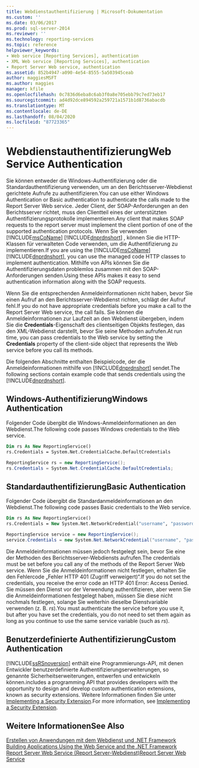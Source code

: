 ```yaml
---
title: Webdienstauthentifizierung | Microsoft-Dokumentation
ms.custom: ''
ms.date: 03/06/2017
ms.prod: sql-server-2014
ms.reviewer: ''
ms.technology: reporting-services
ms.topic: reference
helpviewer_keywords:
- Web service [Reporting Services], authentication
- XML Web service [Reporting Services], authentication
- Report Server Web service, authentication
ms.assetid: 852b4947-a090-4e54-8555-5a503945ceab
author: maggiesMSFT
ms.author: maggies
manager: kfile
ms.openlocfilehash: 0c7836d6eba8c6ab3f0a8e705ebb79c7ed73eb17
ms.sourcegitcommit: ad4d92dce894592a259721a1571b1d8736abacdb
ms.translationtype: MT
ms.contentlocale: de-DE
ms.lasthandoff: 08/04/2020
ms.locfileid: "87723365"
---
```

# <a name="web-service-authentication"></a><span data-ttu-id="81b84-102">Webdienstauthentifizierung</span><span class="sxs-lookup"><span data-stu-id="81b84-102">Web Service Authentication</span></span>
  <span data-ttu-id="81b84-103">Sie können entweder die Windows-Authentifizierung oder die Standardauthentifizierung verwenden, um an den Berichtsserver-Webdienst gerichtete Aufrufe zu authentifizieren.</span><span class="sxs-lookup"><span data-stu-id="81b84-103">You can use either Windows Authentication or Basic authentication to authenticate the calls made to the Report Server Web service.</span></span> <span data-ttu-id="81b84-104">Jeder Client, der SOAP-Anforderungen an den Berichtsserver richtet, muss den Clientteil eines der unterstützten Authentifizierungsprotokolle implementieren.</span><span class="sxs-lookup"><span data-stu-id="81b84-104">Any client that makes SOAP requests to the report server must implement the client portion of one of the supported authentication protocols.</span></span> <span data-ttu-id="81b84-105">Wenn Sie verwenden [!INCLUDE[msCoName](../../../includes/msconame-md.md)] [!INCLUDE[dnprdnshort](../../../includes/dnprdnshort-md.md)] , können Sie die HTTP-Klassen für verwalteten Code verwenden, um die Authentifizierung zu implementieren.</span><span class="sxs-lookup"><span data-stu-id="81b84-105">If you are using the [!INCLUDE[msCoName](../../../includes/msconame-md.md)] [!INCLUDE[dnprdnshort](../../../includes/dnprdnshort-md.md)], you can use the managed code HTTP classes to implement authentication.</span></span> <span data-ttu-id="81b84-106">Mithilfe von APIs können Sie die Authentifizierungsdaten problemlos zusammen mit den SOAP-Anforderungen senden.</span><span class="sxs-lookup"><span data-stu-id="81b84-106">Using these APIs makes it easy to send authentication information along with the SOAP requests.</span></span>  
  
 <span data-ttu-id="81b84-107">Wenn Sie die entsprechenden Anmeldeinformationen nicht haben, bevor Sie einen Aufruf an den Berichtsserver-Webdienst richten, schlägt der Aufruf fehl.</span><span class="sxs-lookup"><span data-stu-id="81b84-107">If you do not have appropriate credentials before you make a call to the Report Server Web service, the call fails.</span></span> <span data-ttu-id="81b84-108">Sie können die Anmeldeinformationen zur Laufzeit an den Webdienst übergeben, indem Sie die **Credentials**-Eigenschaft des clientseitigen Objekts festlegen, das den XML-Webdienst darstellt, bevor Sie seine Methoden aufrufen.</span><span class="sxs-lookup"><span data-stu-id="81b84-108">At run time, you can pass credentials to the Web service by setting the **Credentials** property of the client-side object that represents the Web service before you call its methods.</span></span>  
  
 <span data-ttu-id="81b84-109">Die folgenden Abschnitte enthalten Beispielcode, der die Anmeldeinformationen mithilfe von [!INCLUDE[dnprdnshort](../../../includes/dnprdnshort-md.md)] sendet.</span><span class="sxs-lookup"><span data-stu-id="81b84-109">The following sections contain example code that sends credentials using the [!INCLUDE[dnprdnshort](../../../includes/dnprdnshort-md.md)].</span></span>  
  
## <a name="windows-authentication"></a><span data-ttu-id="81b84-110">Windows-Authentifizierung</span><span class="sxs-lookup"><span data-stu-id="81b84-110">Windows Authentication</span></span>  
 <span data-ttu-id="81b84-111">Folgender Code übergibt die Windows-Anmeldeinformationen an den Webdienst.</span><span class="sxs-lookup"><span data-stu-id="81b84-111">The following code passes Windows credentials to the Web service.</span></span>  
  
```vb  
Dim rs As New ReportingService()  
rs.Credentials = System.Net.CredentialCache.DefaultCredentials  
```  
  
```csharp  
ReportingService rs = new ReportingService();  
rs.Credentials = System.Net.CredentialCache.DefaultCredentials;  
```  
  
## <a name="basic-authentication"></a><span data-ttu-id="81b84-112">Standardauthentifizierung</span><span class="sxs-lookup"><span data-stu-id="81b84-112">Basic Authentication</span></span>  
 <span data-ttu-id="81b84-113">Folgender Code übergibt die Standardanmeldeinformationen an den Webdienst.</span><span class="sxs-lookup"><span data-stu-id="81b84-113">The following code passes Basic credentials to the Web service.</span></span>  
  
```vb  
Dim rs As New ReportingService()  
rs.Credentials = New System.Net.NetworkCredential("username", "password", "domain")  
```  
  
```csharp  
ReportingService service = new ReportingService();  
service.Credentials = new System.Net.NetworkCredential("username", "password", "domain");  
```  
  
 <span data-ttu-id="81b84-114">Die Anmeldeinformationen müssen jedoch festgelegt sein, bevor Sie eine der Methoden des Berichtsserver-Webdiensts aufrufen.</span><span class="sxs-lookup"><span data-stu-id="81b84-114">The credentials must be set before you call any of the methods of the Report Server Web service.</span></span> <span data-ttu-id="81b84-115">Wenn Sie die Anmeldeinformationen nicht festlegen, erhalten Sie den Fehlercode „Fehler HTTP 401 (Zugriff verweigert)“.</span><span class="sxs-lookup"><span data-stu-id="81b84-115">If you do not set the credentials, you receive the error code an HTTP 401 Error: Access Denied.</span></span> <span data-ttu-id="81b84-116">Sie müssen den Dienst vor der Verwendung authentifizieren, aber wenn Sie die Anmeldeinformationen festgelegt haben, müssen Sie diese nicht nochmals festlegen, solange Sie weiterhin dieselbe Dienstvariable verwenden (z. B. *rs*).</span><span class="sxs-lookup"><span data-stu-id="81b84-116">You must authenticate the service before you use it, but after you have set the credentials, you do not need to set them again as long as you continue to use the same service variable (such as *rs*).</span></span>  
  
## <a name="custom-authentication"></a><span data-ttu-id="81b84-117">Benutzerdefinierte Authentifizierung</span><span class="sxs-lookup"><span data-stu-id="81b84-117">Custom Authentication</span></span>  
 [!INCLUDE[ssRSnoversion](../../../includes/ssrsnoversion-md.md)] <span data-ttu-id="81b84-118">enthält eine Programmierungs-API, mit denen Entwickler benutzerdefinierte Authentifizierungserweiterungen, so genannte Sicherheitserweiterungen, entwerfen und entwickeln können.</span><span class="sxs-lookup"><span data-stu-id="81b84-118">includes a programming API that provides developers with the opportunity to design and develop custom authentication extensions, known as security extensions.</span></span> <span data-ttu-id="81b84-119">Weitere Informationen finden Sie unter [Implementing a Security Extension](../../extensions/security-extension/implementing-a-security-extension.md).</span><span class="sxs-lookup"><span data-stu-id="81b84-119">For more information, see [Implementing a Security Extension](../../extensions/security-extension/implementing-a-security-extension.md).</span></span>  
  
## <a name="see-also"></a><span data-ttu-id="81b84-120">Weitere Informationen</span><span class="sxs-lookup"><span data-stu-id="81b84-120">See Also</span></span>  
 <span data-ttu-id="81b84-121">[Erstellen von Anwendungen mit dem Webdienst und .NET Framework](building-applications-using-the-web-service-and-the-net-framework.md) </span><span class="sxs-lookup"><span data-stu-id="81b84-121">[Building Applications Using the Web Service and the .NET Framework](building-applications-using-the-web-service-and-the-net-framework.md) </span></span>  
 [<span data-ttu-id="81b84-122">Report Server Web Service (Report Server-Webdienst)</span><span class="sxs-lookup"><span data-stu-id="81b84-122">Report Server Web Service</span></span>](../report-server-web-service.md)  
  
  
